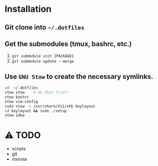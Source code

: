 # Installation

## Git clone into `~/.dotfiles`

## Get the submodules (tmux, bashrc, etc.)

1. `git submodule init {PACKAGE}`
2. `git submodule update --merge`

## Use `GNU Stow` to create the necessary symlinks.

```bash
cd  ~/.dotfiles
stow stow    # do this first!
stow bashrc
stow vim-config
sudo stow -t /usr/share/X11/xkb keylayout
cd keylayout && sudo ./setup
stow idea
```


# :warning: TODO

- scripts
- git
- nixnote
